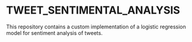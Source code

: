 # TWEET_SENTIMENTAL_ANALYSIS
This repository contains a custom implementation of a logistic regression model for sentiment analysis of tweets.
